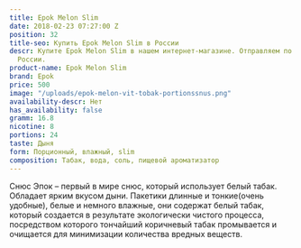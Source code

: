 ```yaml
---
title: Epok Melon Slim
date: 2018-02-23 07:27:00 Z
position: 32
title-seo: Купить Epok Melon Slim в России
descr: Купите Epok Melon Slim в нашем интернет-магазине. Отправляем по всей территории
  России.
product-name: Epok Melon Slim
brand: Epok
price: 500
image: "/uploads/epok-melon-vit-tobak-portionssnus.png"
availability-descr: Нет
has_availability: false
gramm: 16.8
nicotine: 8
portions: 24
taste: Дыня
form: Порционный, влажный, slim
composition: Табак, вода, соль, пищевой ароматизатор
---
```


Снюс Эпок – первый в мире снюс, который использует белый табак.
Обладает ярким вкусом дыни.
Пакетики длинные и тонкие(очень удобные), белые и немного влажные, они содержат белый табак, который создается в результате экологически чистого процесса, посредством которого тончайший коричневый табак промывается и очищается для минимизации количества вредных веществ.
